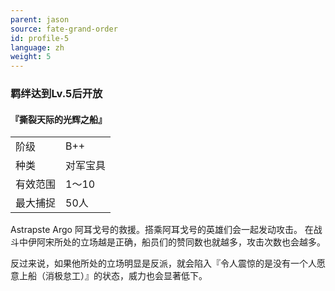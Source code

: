 ```yaml
---
parent: jason
source: fate-grand-order
id: profile-5
language: zh
weight: 5
---
```


### 羁绊达到Lv.5后开放

#### 『撕裂天际的光辉之船』

<table>
  <tr><td>阶级</td><td>B++</td></tr>
  <tr><td>种类</td><td>对军宝具</td></tr>
  <tr><td>有效范围</td><td>1～10</td></tr>
  <tr><td>最大捕捉</td><td>50人</td></tr>
</table>

Astrapste Argo
阿耳戈号的救援。搭乘阿耳戈号的英雄们会一起发动攻击。
在战斗中伊阿宋所处的立场越是正确，船员们的赞同数也就越多，攻击次数也会越多。

反过来说，如果他所处的立场明显是反派，就会陷入『令人震惊的是没有一个人愿意上船（消极怠工）』的状态，威力也会显著低下。
